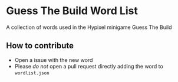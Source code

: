 # Guess The Build Word List
A collection of words used in the Hypixel minigame Guess The Build

## How to contribute
- Open a issue with the new word
- Please *do not* open a pull request directly adding the word to `wordlist.json`
